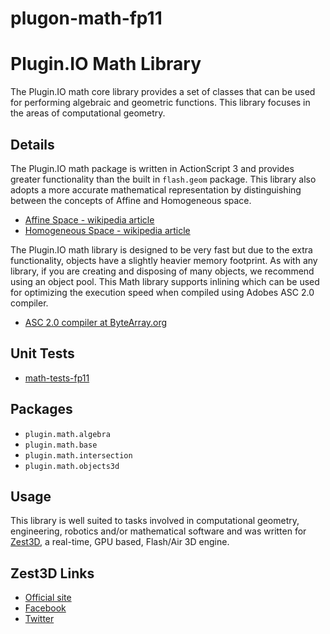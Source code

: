 plugon-math-fp11
==============

Plugin.IO Math Library
======================

The Plugin.IO math core library provides a set of classes that can be used for performing algebraic and geometric functions. This library focuses in the areas of computational geometry. 



Details
-------

The Plugin.IO math package is written in ActionScript 3 and provides greater functionality than the built in `flash.geom` package. This library also adopts a more accurate mathematical representation by distinguishing between the concepts of Affine and Homogeneous space.

* [Affine Space - wikipedia article](http://en.wikipedia.org/wiki/Affine_space/ "Affine space on wikipedia")
* [Homogeneous Space - wikipedia article](http://en.wikipedia.org/wiki/Homogeneous_space/ "Homogeneous space on wikipedia")


The Plugin.IO math library is designed to be very fast but due to the extra functionality, objects have a slightly heavier memory footprint. As with any library, if you are creating and disposing of many objects, we recommend using an object pool. This Math library supports inlining which can be used for optimizing the execution speed when compiled using Adobes ASC 2.0 compiler.

* [ASC 2.0 compiler at ByteArray.org](http://www.bytearray.org/?p=4789/ "ASC 2.0 compiler at ByteArray.org")


Unit Tests
----------

* [math-tests-fp11](https://github.com/PluginIO/math-tests-fp11/ "math-tests-fp11")



Packages
--------

* `plugin.math.algebra`
* `plugin.math.base`
* `plugin.math.intersection`
* `plugin.math.objects3d`



Usage
-----

This library is well suited to tasks involved in computational geometry, engineering, robotics and/or mathematical software and was written for [Zest3D](http://www.zest3d.com/ "Zest3D"), a real-time, GPU based, Flash/Air 3D engine.



Zest3D Links
------------

* [Official site](http://www.zest3d.com/ "official site")
* [Facebook](http://www.facebook.com/zest3d/ "facebook")
* [Twitter](http://www.twitter.com/zest3d/ "twitter")
